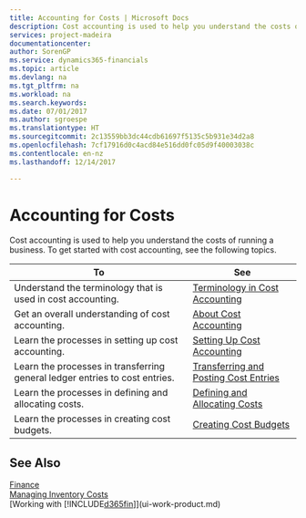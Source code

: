 ```yaml
---
title: Accounting for Costs | Microsoft Docs
description: Cost accounting is used to help you understand the costs of running a business. To get started with cost accounting, see the following topics.
services: project-madeira
documentationcenter: 
author: SorenGP
ms.service: dynamics365-financials
ms.topic: article
ms.devlang: na
ms.tgt_pltfrm: na
ms.workload: na
ms.search.keywords: 
ms.date: 07/01/2017
ms.author: sgroespe
ms.translationtype: HT
ms.sourcegitcommit: 2c13559bb3dc44cdb61697f5135c5b931e34d2a8
ms.openlocfilehash: 7cf17916d0c4acd84e516dd0fc05d9f40003038c
ms.contentlocale: en-nz
ms.lasthandoff: 12/14/2017

---
```

# <a name="accounting-for-costs"></a>Accounting for Costs
Cost accounting is used to help you understand the costs of running a business. To get started with cost accounting, see the following topics.  

|To|See|  
|--------|---------|  
|Understand the terminology that is used in cost accounting.|[Terminology in Cost Accounting](finance-terminology-in-cost-accounting.md)|  
|Get an overall understanding of cost accounting.|[About Cost Accounting](finance-about-cost-accounting.md)|  
|Learn the processes in setting up cost accounting.|[Setting Up Cost Accounting](finance-set-up-cost-accounting.md)|  
|Learn the processes in transferring general ledger entries to cost entries.|[Transferring and Posting Cost Entries](finance-transfer-and-post-cost-entries.md)|  
|Learn the processes in defining and allocating costs.|[Defining and Allocating Costs](finance-define-and-allocate-costs.md)|  
|Learn the processes in creating cost budgets.|[Creating Cost Budgets](finance-create-cost-budgets.md)|  

## <a name="see-also"></a>See Also  
[Finance](finance.md)  
[Managing Inventory Costs](finance-manage-inventory-costs.md)  
[Working with [!INCLUDE[d365fin](includes/d365fin_md.md)]](ui-work-product.md)


